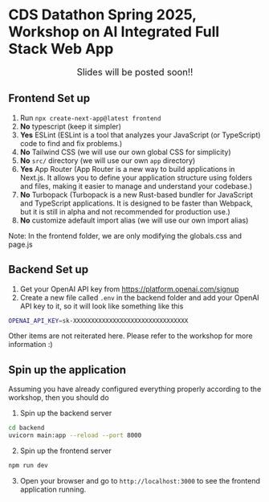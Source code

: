 # CDS Datathon Spring 2025, Workshop on AI Integrated Full Stack Web App

<div style="text-align: center; font-size: large;">Slides will be posted soon!!</div>

## Frontend Set up

1. Run `npx create-next-app@latest frontend`<br>
2. **No** typescript (keep it simpler)<br>
3. **Yes** ESLint (ESLint is a tool that analyzes your JavaScript (or TypeScript) code to find and fix problems.)<br>
4. **No** Tailwind CSS (we will use our own global CSS for simplicity)<br>
5. **No** `src/` directory (we will use our own `app` directory)<br>
6. **Yes** App Router (App Router is a new way to build applications in Next.js. It allows you to define your application structure using folders and files, making it easier to manage and understand your codebase.)<br>
7. **No** Turbopack (Turbopack is a new Rust-based bundler for JavaScript and TypeScript applications. It is designed to be faster than Webpack, but it is still in alpha and not recommended for production use.)<br>
8. **No** customize adefault import alias (we will use our own import alias)<br>

Note: In the frontend folder, we are only modifying the globals.css and page.js

## Backend Set up
1. Get your OpenAI API key from https://platform.openai.com/signup
2. Create a new file called `.env` in the backend folder and add your OpenAI API key to it, so it will look like something like this
```bash
OPENAI_API_KEY=sk-XXXXXXXXXXXXXXXXXXXXXXXXXXXXXXXX
```
Other items are not reiterated here. Please refer to the workshop for more information :)


## Spin up the application
Assuming you have already configured everything properly according to the workshop, then you should do 

1. Spin up the backend server
```bash
cd backend
uvicorn main:app --reload --port 8000
```

2. Spin up the frontend server
```bash
npm run dev
```

3. Open your browser and go to `http://localhost:3000` to see the frontend application running.